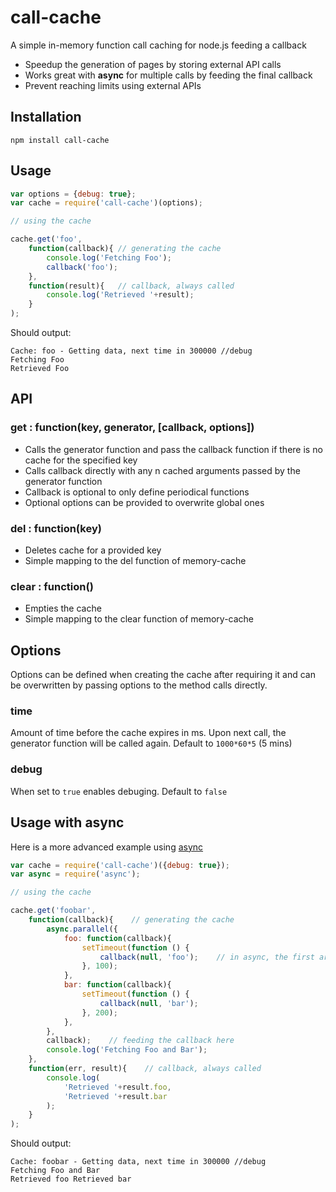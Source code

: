 # call-cache
A simple in-memory function call caching for node.js feeding a callback

* Speedup the generation of pages by storing external API calls
* Works great with **async** for multiple calls by feeding the final callback
* Prevent reaching limits using external APIs

## Installation

    npm install call-cache

## Usage

```javascript
var options = {debug: true};
var cache = require('call-cache')(options);

// using the cache

cache.get('foo',
    function(callback){ // generating the cache
        console.log('Fetching Foo');
        callback('foo');
    },
    function(result){   // callback, always called
        console.log('Retrieved '+result);
    }
);
```

Should output:

    Cache: foo - Getting data, next time in 300000 //debug
    Fetching Foo
    Retrieved Foo

## API

### get : function(key, generator, [callback, options])

* Calls the generator function and pass the callback function if there is no cache for the specified key
* Calls callback directly with any n cached arguments passed by the generator function
* Callback is optional to only define periodical functions
* Optional options can be provided to overwrite global ones

### del : function(key)

* Deletes cache for a provided key
* Simple mapping to the del function of memory-cache

### clear : function()

* Empties the cache
* Simple mapping to the clear function of memory-cache

## Options

Options can be defined when creating the cache after requiring it and can be overwritten by passing options to the method calls directly.

### time
Amount of time before the cache expires in ms. Upon next call, the generator function will be called again. Default to `1000*60*5` (5 mins)

### debug
When set to `true` enables debuging. Default to `false`

## Usage with async

Here is a more advanced example using [async](https://www.npmjs.com/package/async)

```javascript
var cache = require('call-cache')({debug: true});
var async = require('async');

// using the cache

cache.get('foobar',
    function(callback){    // generating the cache
        async.parallel({
            foo: function(callback){
                setTimeout(function () {
                    callback(null, 'foo');    // in async, the first argument is for errors
                }, 100);
            },
            bar: function(callback){
                setTimeout(function () {
                    callback(null, 'bar');
                }, 200);
            },
        },
        callback);    // feeding the callback here
        console.log('Fetching Foo and Bar');
    },
    function(err, result){    // callback, always called
        console.log(
            'Retrieved '+result.foo,
            'Retrieved '+result.bar
        );
    }
);
```

Should output:

    Cache: foobar - Getting data, next time in 300000 //debug
    Fetching Foo and Bar
    Retrieved foo Retrieved bar
